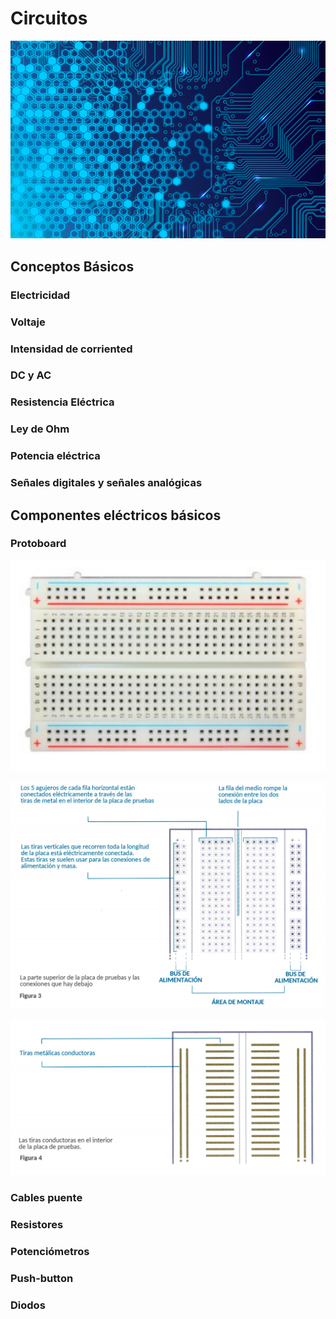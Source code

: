 # Circuitos
![](img/circuitos.png)

## Conceptos Básicos

### Electricidad

### Voltaje

### Intensidad de corriented

### DC y AC

### Resistencia Eléctrica

### Ley de Ohm

### Potencia eléctrica

### Señales digitales y señales analógicas

## Componentes eléctricos básicos

### Protoboard
![](img/proto1.png)

![](img/proto2.png)

![](img/proto3.png)

### Cables puente

### Resistores

### Potenciómetros

### Push-button

### Diodos
